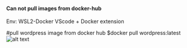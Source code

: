 ####  Can not pull images from docker-hub


Env:
WSL2-Docker
VScode + Docker extension

#pull wordpress image from docker hub
$docker pull wordpress:latest
![alt text](http://url/to/img.png)








